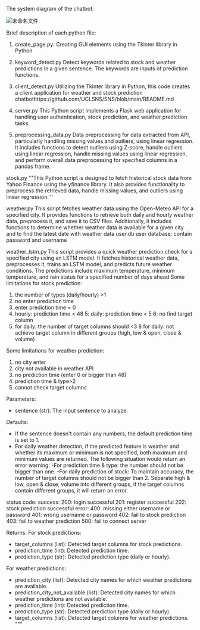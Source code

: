 The system diagram of the chatbot:

![未命名文件](https://github.com/UCLSNS/SNS/assets/160248761/638ff464-4624-40b9-8f7c-782cfa57ccf0)

Brief description of each python file:

1. create_page.py:
Creating GUI elements using the Tkinter library in Python

2. keyword_detect.py
Detect keywords related to stock and weather predictions in a given sentence. The keywords are inputs of prediction functions.

3. client_detect.py
Utilizing the Tkinter library in Python, this code creates a client application for weather and stock prediction chatbothttps://github.com/UCLSNS/SNS/blob/main/README.md

5. server.py
This Python script implements a Flask web application for handling user authentication, stock prediction, 
and weather prediction tasks.

4. preprocessing_data.py
Data preprocessing for data extracted from API, particularly handling missing values and outliers, using linear regression. It includes functions to detect outliers using Z-score, handle outliers using linear regression, handle missing values using linear regression, and perform overall data preprocessing for specified columns in a pandas frame.

stock.py
'''This Python script is designed to fetch historical stock data from Yahoo Finance using the yfinance library. It 
also provides functionality to preprocess the retrieved data, handle missing values, and outliers using linear 
regression.'''

weather.py
This script fetches weather data using the Open-Meteo API for a specified city. It provides functions to retrieve both daily and hourly weather data, preprocess it, and save it to CSV files. Additionally, it includes functions to determine whether weather data is available for a given city and to find the latest date with weather data
user.db
user database: contain password and username

weather_lstm.py
This script provides a quick weather prediction check for a specified city using an LSTM model. It fetches historical weather data, preprocesses it, trains an LSTM model, and predicts future weather conditions. The predictions include maximum temperature, minimum temperature, and rain status for a specified number of days ahead
Some limitations for stock prediction:
1. the number of types (daily/hourly) >1 
2. no enter prediction time
3. enter prediction time = 0
4. hourly: prediction time < 48
5: daily: prediction time < 5
6: no find target column
7. for daily: the number of target columns should <3
8  for daily: not achieve target column in different groups (high, low & open, close & volume)

Some limitations for weather prediction:
1. no city enter
2. city not available in weather API
3. no prediction time (enter 0 or bigger than 48)
4. prediction time & type>2
5. cannot check target columns

Parameters:
- sentence (str): The input sentence to analyze.

Defaults: 
- If the sentence doesn't contain any numbers, the default prediction time is set to 1.
- For daily weather detection, if the predicted feature is weather and whether its maximum or minimum is not specified, both maximum and minimum values are returned.
The following situation would return an error warning:
-For prediction time & type: the number should not be bigger than one.
-For daily prediction of stock:
To maintain accuracy, the number of target columns should not be bigger than 2.
Separate high & low, open & close, volume into different groups, if the target columns contain different groups, it will return an error.
  
status code: 
success:
200: login successful
201: register successful
202: stock prediction successful
error:
400: missing either username or password
401: wrong username or password
402: fail to stock prediction
403: fail to weather prediction
500: fail to connect server

Returns:
For stock predictions:
- target_columns (list): Detected target columns for stock predictions.
- prediction_time (int): Detected prediction time.
- prediction_type (str): Detected prediction type (daily or hourly).

For weather predictions:
- prediction_city (list): Detected city names for which weather predictions are available.
- prediction_city_not_available (list): Detected city names for which weather predictions are not available.
- prediction_time (int): Detected prediction time.
- prediction_type (str): Detected prediction type (daily or hourly).
- target_columns (list): Detected target columns for weather predictions.
"""

